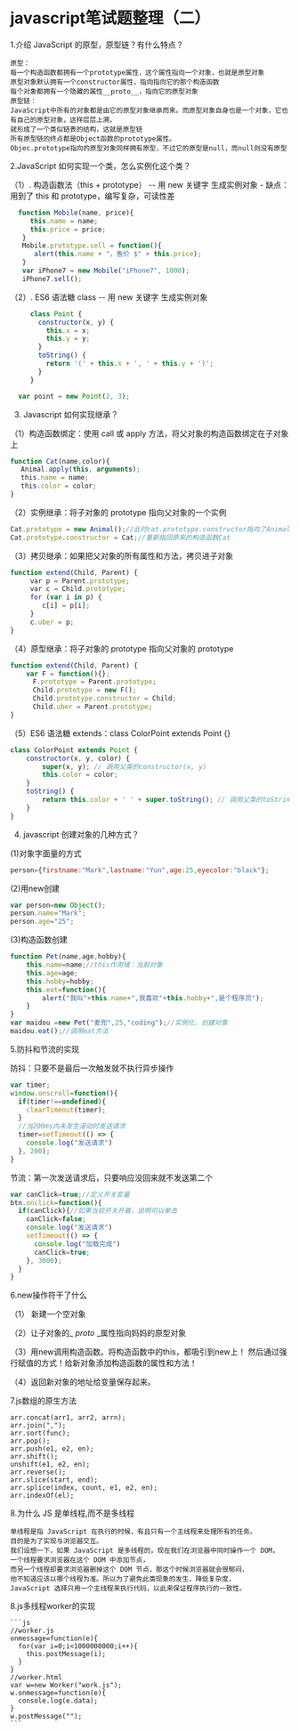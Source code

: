 javascript笔试题整理（二）
=

1.介绍 JavaScript 的原型，原型链？有什么特点？
 
    原型：
    每一个构造函数都拥有一个prototype属性，这个属性指向一个对象，也就是原型对象
    原型对象默认拥有一个constructor属性，指向指向它的那个构造函数
    每个对象都拥有一个隐藏的属性__proto__，指向它的原型对象
    原型链：
    JavaScript中所有的对象都是由它的原型对象继承而来。而原型对象自身也是一个对象，它也有自己的原型对象，这样层层上溯，
    就形成了一个类似链表的结构，这就是原型链
    所有原型链的终点都是Object函数的prototype属性。
    Objec.prototype指向的原型对象同样拥有原型，不过它的原型是null，而null则没有原型
    
2.JavaScript 如何实现一个类，怎么实例化这个类？

（1）. 构造函数法（this + prototype） -- 用 new 关键字 生成实例对象
     - 缺点：用到了 this 和 prototype，编写复杂，可读性差

```js
  function Mobile(name, price){
     this.name = name;
     this.price = price;
   }
   Mobile.prototype.sell = function(){
      alert(this.name + "，售价 $" + this.price);
   }
   var iPhone7 = new Mobile("iPhone7", 1000);
   iPhone7.sell();
```
（2）. ES6 语法糖 class -- 用 new 关键字 生成实例对象

```js
     class Point {
       constructor(x, y) {
         this.x = x;
         this.y = y;
       }
       toString() {
         return '(' + this.x + ', ' + this.y + ')';
       }
     }

  var point = new Point(2, 3);
```
3. Javascript 如何实现继承？

（1）构造函数绑定：使用 call 或 apply 方法，将父对象的构造函数绑定在子对象上

```js
function Cat(name,color){
 　Animal.apply(this, arguments);
 　this.name = name;
 　this.color = color;
}
```

（2）实例继承：将子对象的 prototype 指向父对象的一个实例

```js
Cat.prototype = new Animal();//此时cat.prototype.constructor指向了Animal
Cat.prototype.constructor = Cat;//重新指回原来的构造函数Cat
```

（3）拷贝继承：如果把父对象的所有属性和方法，拷贝进子对象

```js
function extend(Child, Parent) {
　　　var p = Parent.prototype;
　　　var c = Child.prototype;
　　　for (var i in p) {
　　　   c[i] = p[i];
　　　}
　　　c.uber = p;
}
```

（4）原型继承：将子对象的 prototype 指向父对象的 prototype

```js
function extend(Child, Parent) {
    var F = function(){};
    　F.prototype = Parent.prototype;
    　Child.prototype = new F();
    　Child.prototype.constructor = Child;
    　Child.uber = Parent.prototype;
}
```

（5）ES6 语法糖 extends：class ColorPoint extends Point {}

```js
class ColorPoint extends Point {
    constructor(x, y, color) {
        super(x, y); // 调用父类的constructor(x, y)
        this.color = color;
    }
    toString() {
        return this.color + ' ' + super.toString(); // 调用父类的toString()
    }
}
```
4. javascript 创建对象的几种方式？

(1)对象字面量的方式

```js
person={firstname:"Mark",lastname:"Yun",age:25,eyecolor:"black"};
```
(2)用new创建

```js
var person=new Object();
person.name="Mark";
person.age="25";
```
(3)构造函数创建
```js
function Pet(name,age,hobby){
    this.name=name;//this作用域：当前对象
    this.age=age;
    this.hobby=hobby;
    this.eat=function(){
        alert("我叫"+this.name+",我喜欢"+this.hobby+",是个程序员");
    }
}
var maidou =new Pet("麦兜",25,"coding");//实例化、创建对象
maidou.eat();//调用eat方法
```
5.防抖和节流的实现

防抖：只要不是最后一次触发就不执行异步操作
```js
var timer;
window.onscroll=function(){
  if(timer!==undefined){
    clearTimeout(timer);
  }
  //当200ms内未发生滚动时发送请求
  timer=setTimeout(() => {
    console.log("发送请求")
  }, 200);
}
```
节流：第一次发送请求后，只要响应没回来就不发送第二个
```js
var canClick=true;//定义开关变量
btn.onclick=function(){
  if(canClick){//如果当前开关开着，说明可以单击
    canClick=false;
    console.log("发送请求")
    setTimeout(() => {
      console.log("加载完成")
      canClick=true;
    }, 3000);
  }
}
```
6.new操作符干了什么

（1） 新建一个空对象

（2）让子对象的_ _proto_ _属性指向妈妈的原型对象

（3）用new调用构造函数。将构造函数中的this，都吸引到new上！
    然后通过强行赋值的方式！给新对象添加构造函数的属性和方法！
    
（4）返回新对象的地址给变量保存起来。

7.js数组的原生方法

    arr.concat(arr1, arr2, arrn);
    arr.join(",");
    arr.sort(func);
    arr.pop();
    arr.push(e1, e2, en);
    arr.shift();
    unshift(e1, e2, en);
    arr.reverse();
    arr.slice(start, end);
    arr.splice(index, count, e1, e2, en);
    arr.indexOf(el);
        
 8.为什么 JS 是单线程,而不是多线程
 
    单线程是指 JavaScript 在执行的时候，有且只有一个主线程来处理所有的任务。
    目的是为了实现与浏览器交互。
    我们设想一下，如果 JavaScript 是多线程的，现在我们在浏览器中同时操作一个 DOM，
    一个线程要求浏览器在这个 DOM 中添加节点，
    而另一个线程却要求浏览器删掉这个 DOM 节点，那这个时候浏览器就会很郁闷，
    他不知道应该以哪个线程为准。所以为了避免此类现象的发生，降低复杂度，
    JavaScript 选择只用一个主线程来执行代码，以此来保证程序执行的一致性。

8.js多线程worker的实现

    ```js
    //worker.js
    onmessage=function(e){
      for(var i=0;i<1000000000;i++){
        this.postMessage(i);
      }
    }
    //worker.html
    var w=new Worker("work.js");
    w.onmessage=function(e){
      console.log(e.data);
    }
    w.postMessage("");
    ```
    
